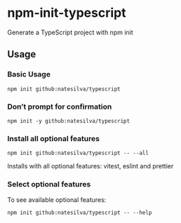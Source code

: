 # npm-init-typescript

Generate a TypeScript project with npm init

## Usage


### Basic Usage

```
npm init github:natesilva/typescript
```

### Don’t prompt for confirmation

```
npm init -y github:natesilva/typescript
```

### Install all optional features

```
npm init github:natesilva/typescript -- --all
```

Installs with all optional features: vitest, eslint and prettier

### Select optional features

To see available optional features:

```
npm init github:natesilva/typescript -- --help
```
